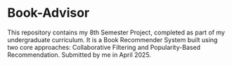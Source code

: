 # Book-Advisor
This repository contains my 8th Semester Project, completed as part of my undergraduate curriculum. It is a Book Recommender System built using two core approaches: Collaborative Filtering and Popularity-Based Recommendation. Submitted by me in April 2025.
